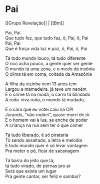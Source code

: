 # Pai
[[Grupo Revelação]] | [[Bm]]  

Pai, Pai  
Que tudo fez, que tudo faz, ô, Pai, ô, Pai  
Pai, Pai  
Que é força vida luz e paz, ô, Pai, ô, Pai  

Tá todo mundo louco, tá tudo diferente  
O rico acha pouco, a gente quer ser gente  
O mundo tá uma zona, e o medo dá insônia  
O clima tá em coma, coitada da Amazônia  

A filha da vizinha nem 13 anos tem  
Largou a mamadeira, já teve um neném  
E o crime tá na moda, o carro tá blindado  
A roda-viva roda, o mundo tá mudado,  

E o cara que eu votei caiu na CPI  
Jurando, "não roubei", quase morri de rir  
E o homem vai à lua, se enche de poder  
A criança na rua sem ter o que comer  

Tá tudo liberado, é só pirataria  
Tô sendo assaltado, a letra e melodia  
E todo mundo quer é só levar vantagem  
Pra meter o pé, ficar de sacanagem  

Tá barra do jeito que tá,  
tá tudo virado, de pernas pro ar  
Será que existe um lugar  
Pra gente cantar, ser feliz e sambar?  